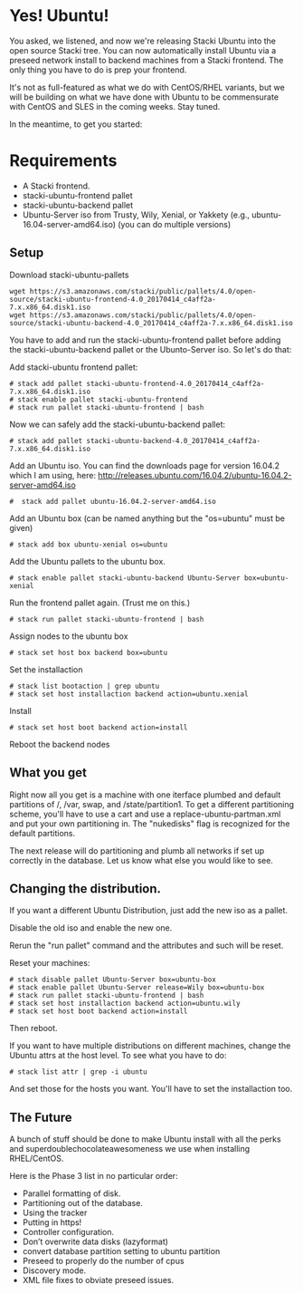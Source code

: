 # Yes! Ubuntu!

You asked, we listened, and now we're releasing Stacki Ubuntu into the open source Stacki tree. You can now automatically install Ubuntu via a preseed network install to backend machines from a Stacki frontend. The only thing you have to do is prep your frontend.

It's not as full-featured as what we do with CentOS/RHEL variants, but we will be building on what we have done with Ubuntu to be commensurate with CentOS and SLES in the coming weeks. Stay tuned.

In the meantime, to get you started:

# Requirements
- A Stacki frontend.
- stacki-ubuntu-frontend pallet
- stacki-ubuntu-backend pallet
- Ubuntu-Server iso from Trusty, Wily, Xenial, or Yakkety (e.g., ubuntu-16.04-server-amd64.iso) (you can do multiple versions)

## Setup
Download stacki-ubuntu-pallets

```
wget https://s3.amazonaws.com/stacki/public/pallets/4.0/open-source/stacki-ubuntu-frontend-4.0_20170414_c4aff2a-7.x.x86_64.disk1.iso 
wget https://s3.amazonaws.com/stacki/public/pallets/4.0/open-source/stacki-ubuntu-backend-4.0_20170414_c4aff2a-7.x.x86_64.disk1.iso
```

You have to add and run the stacki-ubuntu-frontend pallet before adding the stacki-ubuntu-backend pallet or the Ubunto-Server iso. 
So let's do that:

Add stacki-ubuntu frontend pallet:

	# stack add pallet stacki-ubuntu-frontend-4.0_20170414_c4aff2a-7.x.x86_64.disk1.iso
	# stack enable pallet stacki-ubuntu-frontend
	# stack run pallet stacki-ubuntu-frontend | bash

Now we can safely add the stacki-ubuntu-backend pallet:

	# stack add pallet stacki-ubuntu-backend-4.0_20170414_c4aff2a-7.x.x86_64.disk1.iso

Add an Ubuntu iso. You can find the downloads page for version 16.04.2 which I am using, here: http://releases.ubuntu.com/16.04.2/ubuntu-16.04.2-server-amd64.iso

	#  stack add pallet ubuntu-16.04.2-server-amd64.iso

Add an Ubuntu box (can be named anything but the "os=ubuntu" must be given)

	# stack add box ubuntu-xenial os=ubuntu

Add the Ubuntu pallets to the ubuntu box.

	# stack enable pallet stacki-ubuntu-backend Ubuntu-Server box=ubuntu-xenial


Run the frontend pallet again. (Trust me on this.)

	# stack run pallet stacki-ubuntu-frontend | bash

Assign nodes to the ubuntu box

	# stack set host box backend box=ubuntu

Set the installaction

	# stack list bootaction | grep ubuntu
	# stack set host installaction backend action=ubuntu.xenial

Install

	# stack set host boot backend action=install

Reboot the backend nodes

## What you get

Right now all you get is a machine with one iterface plumbed and default partitions of /, /var, swap, and /state/partition1. To get a different partitioning scheme, you'll have to use a cart and use a replace-ubuntu-partman.xml and put your own partitioning in. The "nukedisks" flag is recognized for the default partitions.

The next release will do partitioning and plumb all networks if set up correctly in the database. Let us know what else you would like to see. 

## Changing the distribution.

If you want a different Ubuntu Distribution, just add the new iso 
as a pallet. 

Disable the old iso and enable the new one.

Rerun the "run pallet" command and the attributes and such will
be reset.

Reset your machines:

	# stack disable pallet Ubuntu-Server box=ubuntu-box
	# stack enable pallet Ubuntu-Server release=Wily box=ubuntu-box
	# stack run pallet stacki-ubuntu-frontend | bash
	# stack set host installaction backend action=ubuntu.wily
	# stack set host boot backend action=install

Then reboot.

If you want to have multiple distributions on different machines, 
change the Ubuntu attrs at the host level. To see what you have to 
do:

	# stack list attr | grep -i ubuntu

And set those for the hosts you want.
You'll have to set the installaction too.

## The Future

A bunch of stuff should be done to make Ubuntu install with all 
the perks and superdoublechocolateawesomeness we use when 
installing RHEL/CentOS.

Here is the Phase 3 list in no particular order:

- Parallel formatting of disk.
- Partitioning out of the database.
- Using the tracker
- Putting in https!
- Controller configuration.
- Don’t overwrite data disks (lazyformat)
- convert database partition setting to ubuntu partition
- Preseed to properly do the number of cpus
- Discovery mode.
- XML file fixes to obviate preseed issues.
